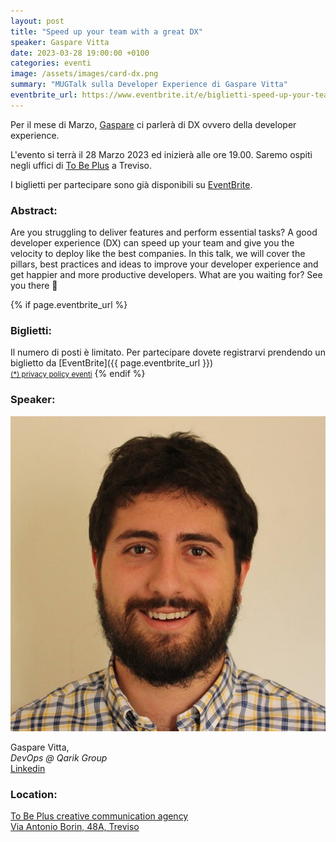 ```yaml
---
layout: post
title: "Speed up your team with a great DX"
speaker: Gaspare Vitta
date: 2023-03-28 19:00:00 +0100
categories: eventi
image: /assets/images/card-dx.png
summary: "MUGTalk sulla Developer Experience di Gaspare Vitta"
eventbrite_url: https://www.eventbrite.it/e/biglietti-speed-up-your-team-with-a-great-dx-592062042507
---
```


Per il mese di Marzo, [Gaspare](#speaker) ci parlerà di DX ovvero della developer experience.

L'evento si terrà il 28 Marzo 2023 ed inizierà alle ore 19.00. Saremo ospiti negli uffici di [To Be Plus](#location) a Treviso.

I biglietti per partecipare sono già disponibili su [EventBrite](#tickets).

<h3>Abstract:</h3>

Are you struggling to deliver features and perform essential tasks? A good developer experience (DX) can speed up your team and give you the velocity to deploy like the best companies.
In this talk, we will cover the pillars, best practices and ideas to improve your developer experience and get happier and more productive developers.
What are you waiting for? See you there 👋

{% if page.eventbrite_url %}
<a id="tickets"></a>

<h3>Biglietti:</h3>
Il numero di posti è limitato. Per partecipare dovete registrarvi prendendo un biglietto da [EventBrite]({{ page.eventbrite_url }})<br/>
<small><a href="#privacy-policy">(*) privacy policy eventi</a></small>
{% endif %}

<a id="speaker"></a>

<h3>Speaker:</h3>

<div class="speaker-container">
    <img src="/assets/images/speaker-gaspare-vitta-2023.jpeg" />
    <p>
        Gaspare Vitta,<br />
        <i>DevOps @ Qarik Group</i><br />
        <a href="https://www.linkedin.com/in/gasparevitta/">Linkedin</a>
    </p>
    <p>
    </p>
    <p class="clear"></p>
</div>

<a id="location"></a>

<h3>Location:</h3>

[To Be Plus creative communication agency<br />Via Antonio Borin, 48A, Treviso](https://www.google.com/maps/place/To+Be+Plus+Creative+Communication+Agency/@45.65705,12.283887,17z/data=!4m6!3m5!1s0x477949ac666dd157:0x3684d989b286125f!8m2!3d45.6572752!4d12.2835654!16s%2Fg%2F11b6j0n4s4?hl=it)

